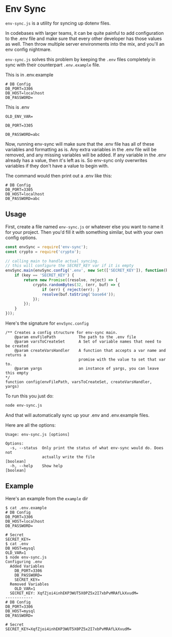 # Env Sync

`env-sync.js` is a utility for syncing up dotenv files.

In codebases with larger teams, it can be quite painful to add configuration to the .env file and make sure that every other developer has those values as well. Then throw multiple server environments into the mix, and you'll an env config nightmare.

`env-sync.js` solves this problem by keeping the `.env` files completely in sync with their counterpart `.env.example` file.

This is in .env.example

```
# DB Config
DB_PORT=3306
DB_HOST=localhost
DB_PASSWORD=
```

This is .env

```
OLD_ENV_VAR=

DB_PORT=3305

DB_PASSWORD=abc
```

Now, running env-sync will make sure that the .env file has all of these variables and formatting as is. Any extra variables in the .env file will be removed, and any missing variables will be added. If any variable in the .env already has a value, then it's left as is. So env-sync only overwrites variables if they don't have a value to begin with.

The command would then print out a .env like this:

```
# DB Config
DB_PORT=3305
DB_HOST=localhost
DB_PASSWORD=abc
```

## Usage

First, create a file named `env-sync.js` or whatever else you want to name it for your project. Then you'd fill it with something similar, but with your own config options.

```js
const envSync = require('env-sync');
const crypto = require('crypto');

// calling main to handle actual syncing.
// this will configure the SECRET_KEY var if it is empty
envSync.main(envSync.config('.env', new Set(['SECRET_KEY']), function(key) {
    if (key == 'SECRET_KEY') {
        return new Promise((resolve, reject) => {
            crypto.randomBytes(32, (err, buf) => {
                if (err) { reject(err); }
                resolve(buf.toString('base64'));
            });
        });
    }
}));
```

Here's the signature for `envSync.config`

```
/** Creates a config structure for env-sync main.
    @param envFilePath          The path to the .env file
    @param varsToCreateSet      A Set of variable names that need to be created
    @param createVarsHandler    A function that accepts a var name and returns a
                                promise with the value to set that var to.
    @param yargs                an instance of yargs, you can leave this empty
*/
function config(envFilePath, varsToCreateSet, createVarsHandler, yargs)
```

To run this you just do:

```bash
node env-sync.js
```

And that will automatically sync up your .env and .env.example files.

Here are all the options:

```
Usage: env-sync.js [options]

Options:
  -s, --status  Only print the status of what env-sync would do. Does not
                actually write the file                                [boolean]
  -h, --help    Show help                                              [boolean]  
```

## Example

Here's an example from the `example` dir

```
$ cat .env.example
# DB Config
DB_PORT=3306
DB_HOST=localhost
DB_PASSWORD=

# Secret
SECRET_KEY=
$ cat .env
DB_HOST=mysql
OLD_VAR=1
$ node env-sync.js
Configuring .env
  Added Variables
    DB_PORT=3306
    DB_PASSWORD=
    SECRET_KEY=
  Removed Variables
    OLD_VAR=1
  SECRET_KEY: XqfZjoi4inhEKP3WUT5X0PZ5x2I7xbPvMRAfLkXvudM=
------------
# DB Config
DB_PORT=3306
DB_HOST=mysql
DB_PASSWORD=

# Secret
SECRET_KEY=XqfZjoi4inhEKP3WUT5X0PZ5x2I7xbPvMRAfLkXvudM=
```
